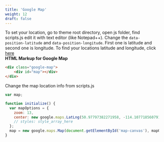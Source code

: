 ```yaml
---
title: 'Google Map'
weight: 12
draft: false
---
```

 To set your location, go to theme root directory, open js folder, find scripts.js edit it with text editor (like Notepad++). Change the `data-position-latitude` and `data-position-longitude`. First one is latitude and second one is longitude. To find your locations latitude and longitude, click [here](https://www.latlong.net/)  
**HTML Markup for Google Map**

```html
<div class="google-map">
	<div id="map"></div>
</div>
```

Change the map location info from scripts.js

```js
var map;

function initialize() {
  var mapOptions = {
    zoom: 13,
    center: new google.maps.LatLng(50.97797382271958, -114.107718560791)
    // styles: style_array_here
  };
  map = new google.maps.Map(document.getElementById('map-canvas'), mapOptions);
}
```